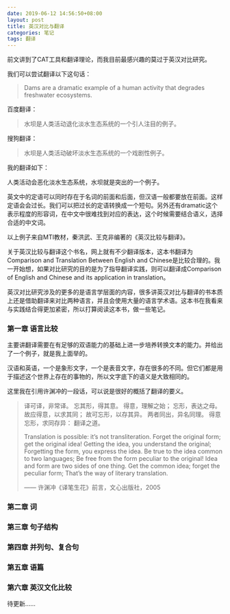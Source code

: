 ```yaml
---
date: 2019-06-12 14:56:50+08:00
layout: post
title: 英汉对比与翻译
categories: 笔记
tags: 翻译
---
```


前文讲到了CAT工具和翻译理论，而我目前最感兴趣的莫过于英汉对比研究。

我们可以尝试翻译以下这句话：

> Dams are a dramatic example of a human activity that degrades freshwater ecosystems.

百度翻译：

> 水坝是人类活动退化淡水生态系统的一个引人注目的例子。

搜狗翻译：

> 水坝是人类活动破坏淡水生态系统的一个戏剧性例子。

我的翻译如下：

人类活动会恶化淡水生态系统，水坝就是突出的一个例子。

英文中的定语可以同时存在于名词的前面和后面，但汉语一般都要放在前面。这样定语会会过长。我们可以把过长的定语转换成一个短句。另外还有dramatic这个表示程度的形容词，在中文中很难找到对应的表达，这个时候需要结合语义，选择合适的中文词。

以上例子来自MTI教材，秦洪武、王克非编著的《英汉比较与翻译》。

关于英汉比较与翻译这个书名，网上就有不少翻译版本，这本书翻译为Comparison and Translation Between English and Chinese是比较合理的。我一开始想，如果对比研究的目的是为了指导翻译实践，则可以翻译成Comparison of English and Chinese and its application in translation。

英汉对比研究涉及的更多的是语言学层面的内容，很多讲英汉对比与翻译的书本质上还是借助翻译来对比两种语言，并且会使用大量的语言学术语。这本书在我看来与实践结合得更加紧密，所以打算阅读这本书，做一些笔记。

### 第一章 语言比较

主要讲翻译需要在有足够的双语能力的基础上进一步培养转换文本的能力。并给出了一个例子，就是我上面举的。

汉语和英语，一个是象形文字，一个是表音文字，存在很多的不同。但它们都是用于描述这个世界上存在的事物的，所以文字底下的语义是大致相同的。

这里我在引用许渊冲的一段话，可以说是很好的概括了翻译的要义。

> 译可译，非常译。
> 忘其形，得其意。
> 得意，理解之始；
> 忘形，表达之母。
> 故应得意，以求其同；
> 故可忘形，以存其异。
> 两者同出，异名同理。
> 得意忘形，求同存异：
> 翻译之道。
>
> Translation is possible: it’s not transliteration.
> Forget the original form; get the original idea!
> Getting the idea, you understand the original;
> Forgetting the form, you express the idea.
> Be true to the idea common to two languages;
> Be free from the form peculiar to the original!
> Idea and form are two sides of one thing.
> Get the common idea; forget the peculiar form;
> That’s the way of literary translation.
>
> —— 许渊冲《译笔生花》前言，文心出版社，2005


### 第二章 词

### 第三章 句子结构

### 第四章 并列句、复合句

### 第五章 语篇

### 第六章 英汉文化比较

待更新……






